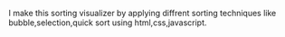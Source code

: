 I make this sorting visualizer by applying diffrent sorting techniques like bubble,selection,quick sort using html,css,javascript.
